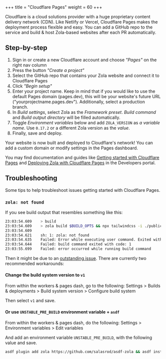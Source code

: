 +++
title = "Cloudflare Pages"
weight = 60
+++

Cloudflare is a cloud solutions provider with a huge proprietary content delivery network (CDN). Like Netlify or Vercel, Cloudflare Pages makes the deployment process flexible and easy. You can add a GitHub repo to the service and build & host Zola-based websites after each PR automatically.

## Step-by-step

1. Sign in or create a new Cloudflare account and choose _"Pages"_ on the right nav column
2. Press the button _"Create a project"_
3. Select the GitHub repo that contains your Zola website and connect it to Cloudflare Pages
4. Click _"Begin setup"_
5. Enter your project name. Keep in mind that if you would like to use the default Pages domain (pages.dev), this will be your website's future URL ("yourprojectname.pages.dev"). Additionally, select a production branch.
6. In _Build settings_, select Zola as the _Framework preset_. _Build command_ and _Build output directory_ will be filled automatically.
7. Toggle _Environment variables_ below and add `ZOLA_VERSION` as _a variable name_. Use `0.17.2` or a different Zola version as the _value_.
8. Finally, save and deploy.

Your website is now built and deployed to Cloudflare's network! You can add a custom domain or modify settings in the Pages dashboard.

You may find documentation and guides like [Getting started with Cloudflare Pages](https://developers.cloudflare.com/pages/getting-started) and
[Deploying Zola with Cloudflare Pages](https://developers.cloudflare.com/pages/how-to/deploy-a-zola-site#deploying-with-cloudflare-pages) in the Developers portal.

## Troubleshooting

Some tips to help troubleshoot issues getting started with Cloudflare Pages.

### `zola: not found`

If you see build output that resembles something like this:

```sh
23:03:54.609	> build
23:03:54.609	> zola build $BUILD_OPTS && npx tailwindcss -i ./public/input.css -o ./public/style.css -m
23:03:54.609
23:03:54.621	sh: 1: zola: not found
23:03:54.635	Failed: Error while executing user command. Exited with error code: 127
23:03:54.644	Failed: build command exited with code: 1
23:03:55.699	Failed: error occurred while running build command
```

Then it might be due to an [outstanding issue](https://github.com/cloudflare/pages-build-image/issues/3#issuecomment-1646873666). There are currently two recommended workarounds:

#### Change the **build system version** to `v1`

From within the workers & pages dash, go to the following:
<Your Project> Settings > Builds & deployments > Build system version > Configure build system

Then select `v1` and save.

#### Or use `UNSTABLE_PRE_BUILD` environment variable + `asdf`

From within the workers & pages dash, do the following:
<Your Project> Settings > Environment variables > Edit variables

And add an environment variable `UNSTABLE_PRE_BUILD`, with the following value and save.

```sh
asdf plugin add zola https://github.com/salasrod/asdf-zola && asdf install zola 0.18.0 && asdf global zola 0.18.0
```




